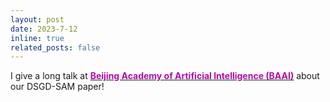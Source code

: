 ```yaml
---
layout: post
date: 2023-7-12
inline: true
related_posts: false
---
```


I give a long talk at [<span style="font-weight: bold; color: #B509AC;">Beijing Academy of Artificial Intelligence (BAAI)</span>](https://www.worldaic.com.cn/profile) about our DSGD-SAM paper!
